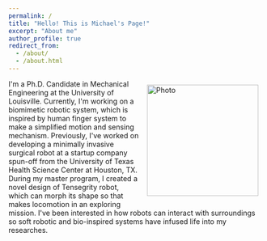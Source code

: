 ```yaml
---
permalink: /
title: "Hello! This is Michael's Page!"
excerpt: "About me"
author_profile: true
redirect_from: 
  - /about/
  - /about.html
---
```


<img align="right" src="https://github.com/hansy628/mshan_project/images/github_page_pic.jpg" alt="Photo" style="width: 220px; border-radius: 10px; padding: 10px 10px 10px 10px"/>

I'm a Ph.D. Candidate in Mechanical Engineering at the University of Louisville. Currently, I'm working on a biomimetic robotic system, which is inspired by human finger system to make a simplified motion and sensing mechanism. Previously, I've worked on developing a minimally invasive surgical robot at a startup company spun-off from the University of Texas Health Science Center at Houston, TX. During my master program, I created a novel design of Tensegrity robot, which can morph its shape so that makes locomotion in an exploring mission. I've been interested in how robots can interact with surroundings so soft robotic and bio-inspired systems have infused life into my researches. 


<!-- A data-driven personal website
======
Like many other Jekyll-based GitHub Pages templates, academicpages makes you separate the website's content from its form. The content & metadata of your website are in structured markdown files, while various other files constitute the theme, specifying how to transform that content & metadata into HTML pages. You keep these various markdown (.md), YAML (.yml), HTML, and CSS files in a public GitHub repository. Each time you commit and push an update to the repository, the [GitHub pages](https://pages.github.com/) service creates static HTML pages based on these files, which are hosted on GitHub's servers free of charge.

Many of the features of dynamic content management systems (like Wordpress) can be achieved in this fashion, using a fraction of the computational resources and with far less vulnerability to hacking and DDoSing. You can also modify the theme to your heart's content without touching the content of your site. If you get to a point where you've broken something in Jekyll/HTML/CSS beyond repair, your markdown files describing your talks, publications, etc. are safe. You can rollback the changes or even delete the repository and start over -- just be sure to save the markdown files! Finally, you can also write scripts that process the structured data on the site, such as [this one](https://github.com/academicpages/academicpages.github.io/blob/master/talkmap.ipynb) that analyzes metadata in pages about talks to display [a map of every location you've given a talk](https://academicpages.github.io/talkmap.html). -->


